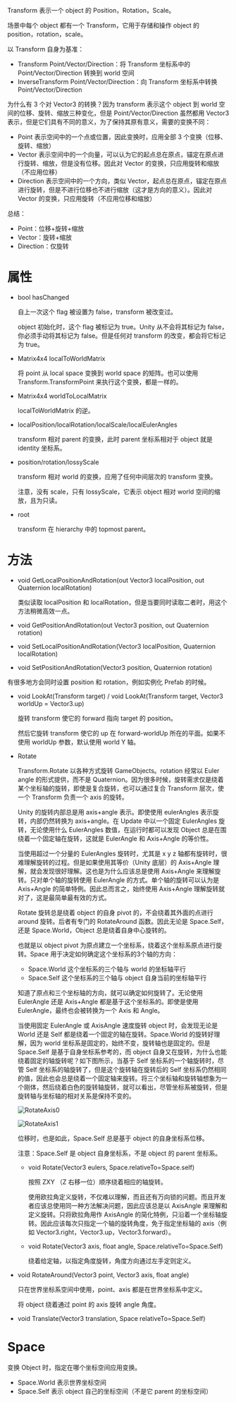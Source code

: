 Transform 表示一个 object 的 Position，Rotation，Scale。

场景中每个 object 都有一个 Transform，它用于存储和操作 object 的 position，rotation，scale。

以 Transform 自身为基准：

- Transform Point/Vector/Direction：将 Transform 坐标系中的 Point/Vector/Direction 转换到 world 空间
- InverseTransform Point/Vector/Direction：向 Transform 坐标系中转换 Point/Vector/Direction

为什么有 3 个对 Vector3 的转换？因为 transform 表示这个 object 到 world 空间的位移、旋转、缩放三种变化，但是 Point/Vector/Direction 虽然都用 Vector3 表示，但是它们具有不同的意义，为了保持其原有意义，需要的变换不同：

- Point 表示空间中的一个点或位置，因此变换时，应用全部 3 个变换（位移、旋转、缩放）
- Vector 表示空间中的一个向量，可以认为它的起点总在原点，锚定在原点进行旋转、缩放，但是没有位移。因此对 Vector 的变换，只应用旋转和缩放（不应用位移）
- Direction 表示空间中的一个方向，类似 Vector，起点总在原点，锚定在原点进行旋转，但是不进行位移也不进行缩放（这才是方向的意义）。因此对 Vector 的变换，只应用旋转（不应用位移和缩放）

总结：

- Point：位移+旋转+缩放
- Vector：旋转+缩放
- Direction：仅旋转

# 属性

- bool hasChanged

  自上一次这个 flag 被设置为 false，transform 被改变过。

  object 初始化时，这个 flag 被标记为 true。Unity 从不会将其标记为 false，你必须手动将其标记为 false。但是任何对 transform 的改变，都会将它标记为 true。

- Matrix4x4 localToWorldMatrix

  将 point 从 local space 变换到 world space 的矩阵。也可以使用 Transform.TransformPoint 来执行这个变换，都是一样的。

- Matrix4x4 worldToLocalMatrix

  localToWorldMatrix 的逆。

- localPosition/localRotation/localScale/localEulerAngles

  transform 相对 parent 的变换，此时 parent 坐标系相对于 object 就是 identity 坐标系。

- position/rotation/lossyScale

  transform 相对 world 的变换，应用了任何中间层次的 transform 变换。

  注意，没有 scale，只有 lossyScale，它表示 object 相对 world 空间的缩放，且为只读。

- root

  transform 在 hierarchy 中的 topmost parent。

# 方法

- void GetLocalPositionAndRotation(out Vector3 localPosition, out Quaternion localRotation)

  类似读取 localPosition 和 localRotation，但是当要同时读取二者时，用这个方法稍微高效一点。

- void GetPositionAndRotation(out Vector3 position, out Quaternion rotation)

- void SetLocalPositionAndRotation(Vector3 localPosition, Quaternion localRotation)

- void SetPositionAndRotation(Vector3 position, Quaternion rotation)

有很多地方会同时设置 position 和 rotation，例如实例化 Prefab 的时候。

- void LookAt(Transform target) / void LookAt(Transform target, Vector3 worldUp = Vector3.up)

  旋转 transform 使它的 forward 指向 target 的 position。

  然后它旋转 transform 使它的 up 在 forward-worldUp 所在的平面。如果不使用 worldUp 参数，默认使用 world Y 轴。

- Rotate

  Transform.Rotate 以各种方式旋转 GameObjects。rotation 经常以 Euler angle 的形式提供，而不是 Quaternion。因为很多时候，旋转需求仅是绕着某个坐标轴的旋转，即使是复合旋转，也可以通过复合 Transform 层次，使一个 Transform 负责一个 axis 的旋转。

  Unity 的旋转内部总是用 axis+angle 表示。即使使用 eulerAngles 表示旋转，内部仍然转换为 axis+angle。在 Update 中以一个固定 EulerAngles 旋转，无论使用什么 EulerAngles 数值，在运行时都可以发现 Object 总是在围绕着一个固定轴在旋转，这就是 EulerAngle 和 Axis+Angle 的等价性。

  当使用超过一个分量的 EulerAngles 旋转时，尤其是 x y z 轴都有旋转时，很难理解旋转的过程。但是如果使用其等价（Unity 底层）的 Axis+Angle 理解，就会发现很好理解。这也是为什么应该总是使用 Axis+Angle 来理解旋转。只对单个轴的旋转使用 EulerAngle 的方式。单个轴的旋转可以认为是 Axis+Angle 的简单特例。因此总而言之，始终使用 Axis+Angle 理解旋转就对了，这是最简单最有效的方式。

  Rotate 旋转总是绕着 object 的自身 pivot 的，不会绕着其外面的点进行 around 旋转。后者有专门的 RotateAround 函数。因此无论是 Space.Self，还是 Space.World，Object 总是绕着自身中心旋转的。

  也就是以 object pivot 为原点建立一个坐标系，绕着这个坐标系原点进行旋转。Space 用于决定如何确定这个坐标系的3个轴的方向：

  - Space.World 这个坐标系的三个轴与 world 的坐标轴平行
  - Space.Self 这个坐标系的三个轴与 object 自身当前的坐标轴平行

  知道了原点和三个坐标轴的方向，就可以确定如何旋转了。无论使用 EulerAngle 还是 Axis+Angle 都是基于这个坐标系的。即使是使用 EulerAngle，最终也会被转换为一个 Axis 和 Angle。

  当使用固定 EulerAngle 或 AxisAngle 速度旋转 object 时，会发现无论是 World 还是 Self 都是绕着一个固定的轴在旋转。Space.World 的旋转好理解，因为 world 坐标系是固定的，始终不变，旋转轴也是固定的。但是 Space.Self 是基于自身坐标系参考的，而 object 自身又在旋转，为什么也能绕着固定的轴旋转呢？如下图所示，当基于 Self 坐标系的一个轴旋转时，尽管 Self 坐标系的轴旋转了，但是这个旋转轴在旋转后的 Self 坐标系仍然相同的值，因此也会总是绕着一个固定轴来旋转。将三个坐标轴和旋转轴想象为一个刚体，然后绕着白色的旋转轴旋转，就可以看出，尽管坐标系被旋转，但是旋转轴与坐标轴的相对关系是保持不变的。

  ![RotateAxis0](Image/RotateAxis0.png)

  ![RotateAxis1](Image/RotateAxis1.png)


  位移时，也是如此，Space.Self 总是基于 object 的自身坐标系位移。

  注意：Space.Self 是 object 自身坐标系，不是 object 的 parent 坐标系。

  - void Rotate(Vector3 eulers, Space.relativeTo=Space.self)
  
    按照 ZXY （Z 右移一位）顺序绕着相应的轴旋转。

    使用欧拉角定义旋转，不仅难以理解，而且还有万向锁的问题。而且开发者应该总使用同一种方法解决问题，因此应该总是以 AxisAngle 来理解和定义旋转。只将欧拉角用作 AxisAngle 的简化特例，只沿着一个坐标轴旋转。因此应该每次只指定一个轴的旋转角度，免于指定坐标轴的 axis（例如 Vector3.right，Vector3.up，Vector3.forward）。
    
  - void Rotate(Vector3 axis, float angle, Space.relativeTo=Space.Self)

    绕着给定轴，以指定角度旋转，角度方向通过左手定则定义。

- void RotateAround(Vector3 point, Vector3 axis, float angle)

  只在世界坐标系空间中使用，point、axis 都是在世界坐标系中定义。

  将 object 绕着通过 point 的 axis 旋转 angle 角度。  

- void Translate(Vector3 translation, Space relativeTo=Space.Self)

# Space

变换 Object 时，指定在哪个坐标空间应用变换。

- Space.World 表示世界坐标空间
- Space.Self 表示 object 自己的坐标空间（不是它 parent 的坐标空间）

